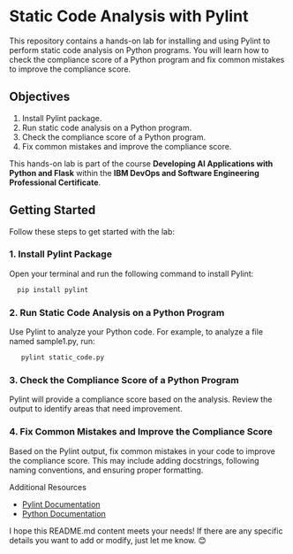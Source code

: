 # Static Code Analysis with Pylint

This repository contains a hands-on lab for installing and using Pylint to perform static code analysis on Python programs. You will learn how to check the compliance score of a Python program and fix common mistakes to improve the compliance score.

## Objectives

1. Install Pylint package.
2. Run static code analysis on a Python program.
3. Check the compliance score of a Python program.
4. Fix common mistakes and improve the compliance score.

This hands-on lab is part of the course **Developing AI Applications with Python and Flask** within the **IBM DevOps and Software Engineering Professional Certificate**.

## Getting Started

Follow these steps to get started with the lab:

### 1. Install Pylint Package

Open your terminal and run the following command to install Pylint:
 ```bash
   pip install pylint
 ```

### 2. Run Static Code Analysis on a Python Program

Use Pylint to analyze your Python code. For example, to analyze a file named sample1.py, run:
```bash
   pylint static_code.py
 ```

### 3. Check the Compliance Score of a Python Program

Pylint will provide a compliance score based on the analysis. Review the output to identify areas that need improvement.

### 4. Fix Common Mistakes and Improve the Compliance Score

Based on the Pylint output, fix common mistakes in your code to improve the compliance score. This may include adding docstrings, following naming conventions, and ensuring proper formatting.

Additional Resources
- [Pylint Documentation](https://pylint.readthedocs.io/en/stable/)
- [Python Documentation](https://docs.python.org/3/)

I hope this README.md content meets your needs! If there are any specific details you want to add or modify, just let me know. 😊

